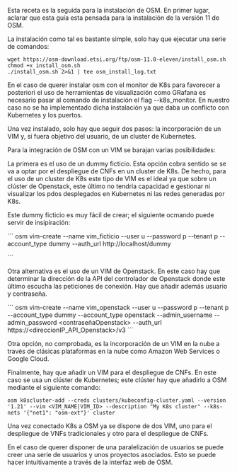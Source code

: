 Esta receta es la seguida para la instalación de OSM. En primer lugar, aclarar que esta guía esta pensada para la instalación de la versión 11 de OSM.

La instalación como tal es bastante simple, solo hay que ejecutar una serie de comandos:

```
wget https://osm-download.etsi.org/ftp/osm-11.0-eleven/install_osm.sh
chmod +x install_osm.sh
./install_osm.sh 2>&1 | tee osm_install_log.txt
```
En el caso de querer instalar osm con el monitor de K8s para favorecer a posteriori el uso de herramientas de visualización como GRafana es necesario pasar al comando de instalación el flag --k8s_monitor. En nuestro caso no se ha implementado dicha instalación ya que daba un conflicto con Kubernetes y los puertos.

Una vez instalado, solo hay que seguir dos pasos: la incorporación de un VIM y, si fuera objetivo del usuario, de un cluster de Kubernetes.

Para la integración de OSM con un VIM se barajan varias posibilidades:

La primera es el uso de un dummy ficticio. Esta opción cobra sentido se se va a optar por el despliegue de CNFs en un cluster de K8s. De hecho, para el uso de un cluster de K8s este tipo de VIM es el ideal ya que sobre un clúster de Openstack, este último no tendría capacidad e gestionar ni visualizar los pdos desplegados en Kubernetes ni las redes generadas por K8s.

Este dummy ficticio es muy fácil de crear; el siguiente ocmando puede servir de insipiración:

´´´
osm vim-create --name vim_ficticio --user u --password p --tenant p --account_type dummy --auth_url http://localhost/dummy

´´´

Otra alternativa es el uso de un VIM de Openstack. En este caso hay que determinar la dirección de la API del controlador de Openstack donde este último escucha las peticiones de conexión. Hay que añadir además usuario y contraseña.

´´´
    osm vim-create --name vim_openstack --user u --password p --tenant p --account_type dummy  --account_type openstack --admin_username <usuario admin Openstack> --admin_password <contraseñaOpenstack> --auth_url  https://<direccionIP_API_Openstack>/v3
´´´

Otra opción, no comprobada, es la incorporación de un VIM en la nube a través de clásicas plataformas en la nube como Amazon Web Services o Google Cloud. 


Finalmente, hay que añadir un VIM para el despliegue de CNFs. En este caso se usa un clúster de Kubernetes; este clúster hay que añadirlo a OSM mediante el siguiente comando:


```
osm k8scluster-add --creds clusters/kubeconfig-cluster.yaml --version '1.21' --vim <VIM_NAME|VIM_ID> --description "My K8s cluster" --k8s-nets '{"net1": "osm-ext"}' cluster
```

Una vez conectado K8s a OSM ya se dispone de dos VIM, uno para el despliegue de VNFs tradicionales y otro para el despliegue de CNFs.

En el caso de querer disponer de una paralelización de usuarios se puede creer una serie de usuarios y unos proyectos asociados. Esto se puede hacer intuitivamente a través de la interfaz web de OSM. 


